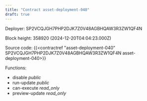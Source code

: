 ```yaml
---
title: "Contract asset-deployment-040"
draft: true
---
```

Deployer: SP2VCQJGH7PHP2DJK7Z0V48AGBHQAW3R3ZW1QF4N


 



Block height: 358920 (2024-12-20T04:04:23.000Z)

Source code: {{<contractref "asset-deployment-040" SP2VCQJGH7PHP2DJK7Z0V48AGBHQAW3R3ZW1QF4N asset-deployment-040>}}

Functions:

* disable _public_
* run-update _public_
* can-execute _read_only_
* preview-update _read_only_
